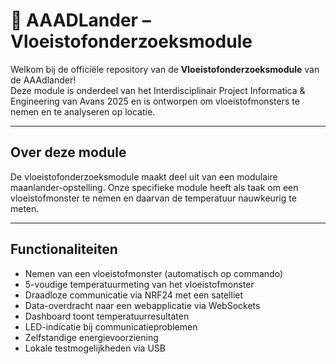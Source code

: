 # 🌌 AAADLander – Vloeistofonderzoeksmodule

Welkom bij de officiële repository van de **Vloeistofonderzoeksmodule** van de AAAdlander!  
Deze module is onderdeel van het Interdisciplinair Project Informatica & Engineering van Avans 2025 en is ontworpen om vloeistofmonsters te nemen en te analyseren op locatie.

---

## Over deze module

De vloeistofonderzoeksmodule maakt deel uit van een modulaire maanlander-opstelling. Onze specifieke module heeft als taak om een vloeistofmonster te nemen en daarvan de temperatuur nauwkeurig te meten.

---

## Functionaliteiten

- Nemen van een vloeistofmonster (automatisch op commando)  
- 5-voudige temperatuurmeting van het vloeistofmonster  
- Draadloze communicatie via NRF24 met een satelliet  
- Data-overdracht naar een webapplicatie via WebSockets  
- Dashboard toont temperatuurresultaten  
- LED-indicatie bij communicatieproblemen  
- Zelfstandige energievoorziening  
- Lokale testmogelijkheden via USB  
